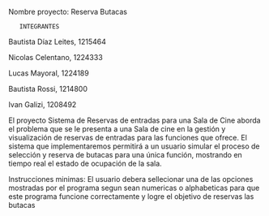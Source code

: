 Nombre proyecto: Reserva Butacas
        
        
       INTEGRANTES
Bautista Díaz Leites, 1215464

Nicolas Celentano, 1224333

Lucas Mayoral, 1224189

Bautista Rossi, 1214800

Ivan Galizi, 1208492


El proyecto Sistema de Reservas de entradas para una Sala de Cine aborda el problema que se le presenta a
una Sala de cine en la gestión y visualización de reservas de entradas para las funciones que ofrece.
El sistema que implementaremos permitirá a un usuario simular el proceso de selección y reserva de
butacas para una única función, mostrando en tiempo real el estado de ocupación de la sala.

Instrucciones minimas: El usuario debera sellecionar una de las opciones mostradas por el programa segun sean numericas o alphabeticas para que este programa funcione correctamente y logre el objetivo de reservas las butacas
